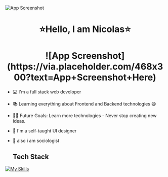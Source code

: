 ![App Screenshot](https://via.placeholder.com/468x300?text=App+Screenshot+Here)


<h1 align="center">⭐Hello, I am Nicolas⭐</h1>

<h1 align="center">![App Screenshot](https://via.placeholder.com/468x300?text=App+Screenshot+Here) </h1>

- 💻 I'm a full stack web developer
- 📚 Learning everything about Frontend and Backend technologies 😅
- 💪🏼 Future Goals: Learn more technologies - Never stop creating new ideas.
- 🎨 I'm a self-taught UI designer
- 👀 also i am sociologist
 
  ## Tech Stack
[![My Skills](https://skillicons.dev/icons?i=js,html,css,react,firebase,mongodb,git,github,postman,vite,nodejs)](https://skillicons.dev)



